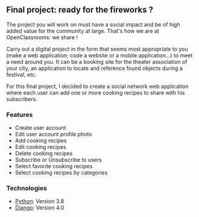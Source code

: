 ## Final project: ready for the fireworks ?

The project you will work on must have a social impact and be of high added value for the community at large. That's how we are at OpenClassrooms: we share !

Carry out a digital project in the form that seems most appropriate to you (make a web application; code a website or a mobile application...) to meet a need around you. It can be a booking site for the theater association of your city, an application to locate and reference found objects during a festival, etc.

For this final project, I decided to create a social network web application where each user can add one or more cooking recipes to share with his subscribers.

### Features
- Create user account
- Edit user account profile photo
- Add cooking recipes
- Edit cooking recipes
- Delete cooking recipes
- Subscribe or Unsubscribe to users
- Select favorite cooking recipes
- Select cooking recipes by categories

### Technologies
* [Python](https://www.python.org/downloads/): Version 3.8
* [Django](https://docs.djangoproject.com/fr/4.0/): Version 4.0

